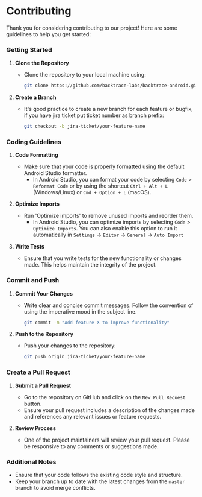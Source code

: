 # Contributing
Thank you for considering contributing to our project! Here are some guidelines to help you get started:

### Getting Started

1. **Clone the Repository**
    - Clone the repository to your local machine using:
      ```bash
      git clone https://github.com/backtrace-labs/backtrace-android.git
      ```

2. **Create a Branch**
    - It's good practice to create a new branch for each feature or bugfix, if you have jira ticket put ticket number as branch prefix:
      ```bash
      git checkout -b jira-ticket/your-feature-name
      ```

### Coding Guidelines

1. **Code Formatting**
    - Make sure that your code is properly formatted using the default Android Studio formatter.
        - In Android Studio, you can format your code by selecting `Code` > `Reformat Code` or by using the shortcut `Ctrl + Alt + L` (Windows/Linux) or `Cmd + Option + L` (macOS).

2. **Optimize Imports**
    - Run 'Optimize imports' to remove unused imports and reorder them.
        - In Android Studio, you can optimize imports by selecting `Code` > `Optimize Imports`. You can also enable this option to run it automatically in `Settings` -> `Editor` -> `General` -> `Auto Import`

3. **Write Tests**
    - Ensure that you write tests for the new functionality or changes made. This helps maintain the integrity of the project.

### Commit and Push

1. **Commit Your Changes**
    - Write clear and concise commit messages. Follow the convention of using the imperative mood in the subject line.
      ```bash
      git commit -m "Add feature X to improve functionality"
      ```

2. **Push to the Repository**
    - Push your changes to the repository:
      ```bash
      git push origin jira-ticket/your-feature-name
      ```

### Create a Pull Request

1. **Submit a Pull Request**
    - Go to the repository on GitHub and click on the `New Pull Request` button.
    - Ensure your pull request includes a description of the changes made and references any relevant issues or feature requests.

2. **Review Process**
    - One of the project maintainers will review your pull request. Please be responsive to any comments or suggestions made.

### Additional Notes

- Ensure that your code follows the existing code style and structure.
- Keep your branch up to date with the latest changes from the `master` branch to avoid merge conflicts.

